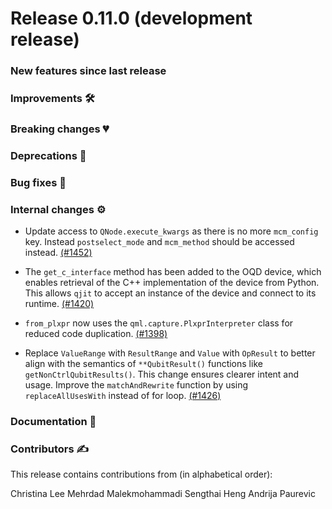 # Release 0.11.0 (development release)

<h3>New features since last release</h3>

<h3>Improvements 🛠</h3>

<h3>Breaking changes 💔</h3>

<h3>Deprecations 👋</h3>

<h3>Bug fixes 🐛</h3>

<h3>Internal changes ⚙️</h3>

* Update access to `QNode.execute_kwargs` as there is no more `mcm_config` key. 
  Instead `postselect_mode` and `mcm_method` should be accessed instead.
  [(#1452)](https://github.com/PennyLaneAI/catalyst/pull/1452)

* The `get_c_interface` method has been added to the OQD device, which enables retrieval of the C++
  implementation of the device from Python. This allows `qjit` to accept an instance of the device
  and connect to its runtime.
  [(#1420)](https://github.com/PennyLaneAI/catalyst/pull/1420)

* `from_plxpr` now uses the `qml.capture.PlxprInterpreter` class for reduced code duplication.
  [(#1398)](https://github.com/PennyLaneAI/catalyst/pull/1398)

* Replace `ValueRange` with `ResultRange` and `Value` with `OpResult` to better align with the semantics of `**QubitResult()` functions like `getNonCtrlQubitResults()`. This change ensures clearer intent and usage. Improve the `matchAndRewrite` function by using `replaceAllUsesWith` instead of for loop.
  [(#1426)](https://github.com/PennyLaneAI/catalyst/pull/1426)

<h3>Documentation 📝</h3>

<h3>Contributors ✍️</h3>

This release contains contributions from (in alphabetical order):

Christina Lee
Mehrdad Malekmohammadi
Sengthai Heng
Andrija Paurevic
